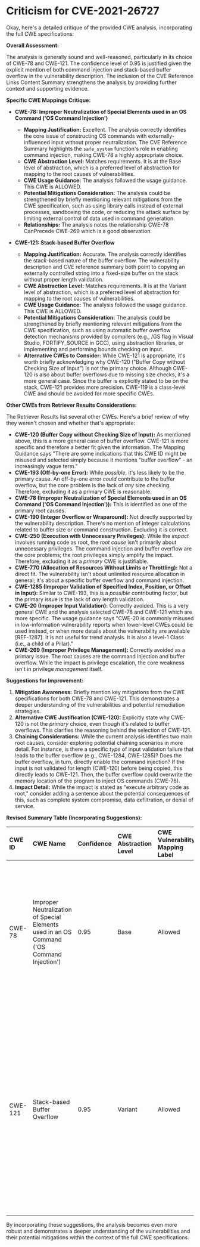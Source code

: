 # Criticism for CVE-2021-26727

Okay, here's a detailed critique of the provided CWE analysis, incorporating the full CWE specifications:

**Overall Assessment:**

The analysis is generally sound and well-reasoned, particularly in its choice of CWE-78 and CWE-121. The confidence level of 0.95 is justified given the explicit mention of both command injection and stack-based buffer overflow in the vulnerability description. The inclusion of the CVE Reference Links Content Summary strengthens the analysis by providing further context and supporting evidence.

**Specific CWE Mappings Critique:**

*   **CWE-78: Improper Neutralization of Special Elements used in an OS Command ('OS Command Injection')**

    *   **Mapping Justification:**  Excellent. The analysis correctly identifies the core issue of constructing OS commands with externally-influenced input without proper neutralization. The CVE Reference Summary highlights the `safe_system` function's role in enabling command injection, making CWE-78 a highly appropriate choice.
    *   **CWE Abstraction Level:** Matches requirements. It is at the Base level of abstraction, which is a preferred level of abstraction for mapping to the root causes of vulnerabilities.
    *   **CWE Usage Guidance:** The analysis followed the usage guidance. This CWE is ALLOWED.
    *   **Potential Mitigations Consideration:** The analysis could be strengthened by briefly mentioning relevant mitigations from the CWE specification, such as using library calls instead of external processes, sandboxing the code, or reducing the attack surface by limiting external control of data used in command generation.
    *   **Relationships:** The analysis notes the relationship CWE-78 CanPrecede CWE-269 which is a good observation.

*   **CWE-121: Stack-based Buffer Overflow**

    *   **Mapping Justification:** Accurate. The analysis correctly identifies the stack-based nature of the buffer overflow. The vulnerability description and CVE reference summary both point to copying an externally controlled string into a fixed-size buffer on the stack without proper length validation.
    *   **CWE Abstraction Level:** Matches requirements. It is at the Variant level of abstraction, which is a preferred level of abstraction for mapping to the root causes of vulnerabilities.
    *   **CWE Usage Guidance:** The analysis followed the usage guidance. This CWE is ALLOWED.
    *   **Potential Mitigations Consideration:** The analysis could be strengthened by briefly mentioning relevant mitigations from the CWE specification, such as using automatic buffer overflow detection mechanisms provided by compilers (e.g., /GS flag in Visual Studio, FORTIFY_SOURCE in GCC), using abstraction libraries, or implementing and performing bounds checking on input.
    *   **Alternative CWEs to Consider:** While CWE-121 is appropriate, it's worth briefly acknowledging why CWE-120 ("Buffer Copy without Checking Size of Input") is not the primary choice. Although CWE-120 is also about buffer overflows due to missing size checks, it's a more general case. Since the buffer is explicitly stated to be on the stack, CWE-121 provides more precision.  CWE-119 is a class-level CWE and should be avoided for more specific CWEs.

**Other CWEs from Retriever Results Considerations:**

The Retriever Results list several other CWEs. Here's a brief review of why they weren't chosen and whether that's appropriate:

*   **CWE-120 (Buffer Copy without Checking Size of Input):** As mentioned above, this is a more general case of buffer overflow. CWE-121 is more specific and therefore a better fit given the information.  The Mapping Guidance says "There are some indications that this CWE ID might be misused and selected simply because it mentions "buffer overflow" - an increasingly vague term."
*   **CWE-193 (Off-by-one Error):** While *possible*, it's less likely to be the primary cause. An off-by-one error *could* contribute to the buffer overflow, but the core problem is the lack of *any* size checking. Therefore, excluding it as a primary CWE is reasonable.
*   **CWE-78 (Improper Neutralization of Special Elements used in an OS Command ('OS Command Injection')):** This is identified as one of the primary root causes.
*   **CWE-190 (Integer Overflow or Wraparound):** Not directly supported by the vulnerability description. There's no mention of integer calculations related to buffer size or command construction. Excluding it is correct.
*   **CWE-250 (Execution with Unnecessary Privileges):** While the *impact* involves running code as root, the *root cause* isn't primarily about unnecessary privileges. The command injection and buffer overflow are the core problems; the root privileges simply amplify the impact. Therefore, excluding it as a *primary* CWE is justifiable.
*   **CWE-770 (Allocation of Resources Without Limits or Throttling):**  Not a direct fit. The vulnerability isn't about unlimited resource allocation in general; it's about a specific buffer overflow and command injection.
*   **CWE-1285 (Improper Validation of Specified Index, Position, or Offset in Input):** Similar to CWE-193, this is a *possible* contributing factor, but the primary issue is the lack of *any* length validation.
*   **CWE-20 (Improper Input Validation):** Correctly avoided.  This is a very general CWE and the analysis selected CWE-78 and CWE-121 which are more specific. The usage guidance says "CWE-20 is commonly misused in low-information vulnerability reports when lower-level CWEs could be used instead, or when more details about the vulnerability are available \[REF-1287]. It is not useful for trend analysis. It is also a level-1 Class (i.e., a child of a Pillar)."
*   **CWE-269 (Improper Privilege Management):** Correctly avoided as a primary issue. The root causes are the command injection and buffer overflow. While the impact is privilege escalation, the core weakness isn't in privilege *management* itself.

**Suggestions for Improvement:**

1.  **Mitigation Awareness:**  Briefly mention key mitigations from the CWE specifications for both CWE-78 and CWE-121. This demonstrates a deeper understanding of the vulnerabilities and potential remediation strategies.
2.  **Alternative CWE Justification (CWE-120):** Explicitly state why CWE-120 is not the *primary* choice, even though it's related to buffer overflows. This clarifies the reasoning behind the selection of CWE-121.
3.  **Chaining Considerations:** While the current analysis identifies two main root causes, consider exploring potential chaining scenarios in more detail. For instance, is there a specific *type* of input validation failure that leads to the buffer overflow (e.g., CWE-1284, CWE-1285)? Does the buffer overflow, in turn, directly enable the command injection? If the input is not validated for length (CWE-120) before being copied, this directly leads to CWE-121. Then, the buffer overflow could overwrite the memory location of the program to inject OS commands (CWE-78).
4.  **Impact Detail:** While the impact is stated as "execute arbitrary code as root," consider adding a sentence about the potential consequences of this, such as complete system compromise, data exfiltration, or denial of service.

**Revised Summary Table (Incorporating Suggestions):**

| CWE ID  | CWE Name                                                                                              | Confidence | CWE Abstraction Level | CWE Vulnerability Mapping Label | CWE-Vulnerability Mapping Notes                                                                                                                                                                                                                                                                                                                                                             |
| :------ | :---------------------------------------------------------------------------------------------------- | :--------- | :-------------------- | :------------------------------ | :---------------------------------------------------------------------------------------------------------------------------------------------------------------------------------------------------------------------------------------------------------------------------------------------------------------------------------------------------------------------------------- |
| CWE-78  | Improper Neutralization of Special Elements used in an OS Command ('OS Command Injection')         | 0.95       | Base                  | Allowed                         | Primary CWE: The vulnerability description clearly states command injection as a root cause. Mitigation: Use parameterized commands, input validation (allowlist), or avoid external processes.  CanPrecede CWE-269                                                                                                                                                                               |
| CWE-121 | Stack-based Buffer Overflow                                                                         | 0.95       | Variant               | Allowed                         | Secondary Candidate: The vulnerability description clearly states stack-based buffer overflow as a root cause. Mitigation: Use compiler-based overflow protection, bounds checking, or safer string handling functions.  While CWE-120 is related, CWE-121 is more specific to the stack.  Can lead to CWE-78.                                                                      |

By incorporating these suggestions, the analysis becomes even more robust and demonstrates a deeper understanding of the vulnerabilities and their potential mitigations within the context of the full CWE specifications.